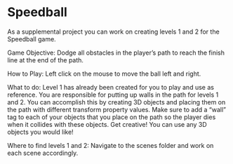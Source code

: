 # Speedball
 
As a supplemental project you can work on creating levels 1 and 2 for the Speedball game. 

Game Objective:
Dodge all obstacles in the player’s path to reach the finish line at the end of the path. 

How to Play:
Left click on the mouse to move the ball left and right. 

What to do:
Level 1 has already been created for you to play and use as reference. You are responsible for putting up walls in the path for levels 1 and 2. You can accomplish this by creating 3D objects and placing them on the path with different transform property values. Make sure to add a “wall” tag to each of your objects that you place on the path so the player dies when it collides with these objects. Get creative! You can use any 3D objects you would like!

Where to find levels 1 and 2:
Navigate to the scenes folder and work on each scene accordingly. 

